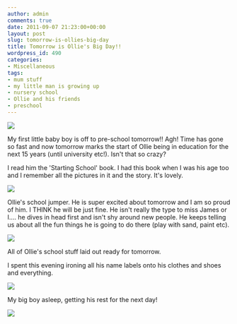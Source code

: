 ```yaml
---
author: admin
comments: true
date: 2011-09-07 21:23:00+00:00
layout: post
slug: tomorrow-is-ollies-big-day
title: Tomorrow is Ollie's Big Day!!
wordpress_id: 490
categories:
- Miscellaneous
tags:
- mum stuff
- my little man is growing up
- nursery school
- Ollie and his friends
- preschool
---
```


[![](http://farm7.static.flickr.com/6182/6125225842_ebddae7e4e_o.jpg)](http://farm7.static.flickr.com/6182/6125225842_ebddae7e4e_o.jpg)

  


My first little baby boy is off to pre-school tomorrow!!  Agh!  Time has gone so fast and now tomorrow marks the start of Ollie being in education for the next 15 years (until university etc!).  Isn't that so crazy?  
  
I read him the 'Starting School' book.  I had this book when I was his age too and I remember all the pictures in it and the story.  It's lovely.  
  


[![](http://farm7.static.flickr.com/6204/6125232112_6f038d9dce_o.jpg)](http://farm7.static.flickr.com/6204/6125232112_6f038d9dce_o.jpg)

Ollie's school jumper.
He is super excited about tomorrow and I am so proud of him.  I THINK he will be just fine.  He isn't really the type to miss James or I.... he dives in head first and isn't shy around new people.  He keeps telling us about all the fun things he is going to do there (play with sand, paint etc).  
  


[![](http://farm7.static.flickr.com/6079/6125227930_f91a7e29f1_b.jpg)](http://farm7.static.flickr.com/6079/6125227930_f91a7e29f1_b.jpg)

All of Ollie's school stuff laid out ready for tomorrow.

I spent this evening ironing all his name labels onto his clothes and shoes and everything.

  


[![](http://farm7.static.flickr.com/6181/6124687435_607d59716a_o.jpg)](http://farm7.static.flickr.com/6181/6124687435_607d59716a_o.jpg)

My big boy asleep, getting his rest for the next day!

![](https://blogger.googleusercontent.com/tracker/251139911615938991-1447474056468552780?l=www.outmumbered.com)

